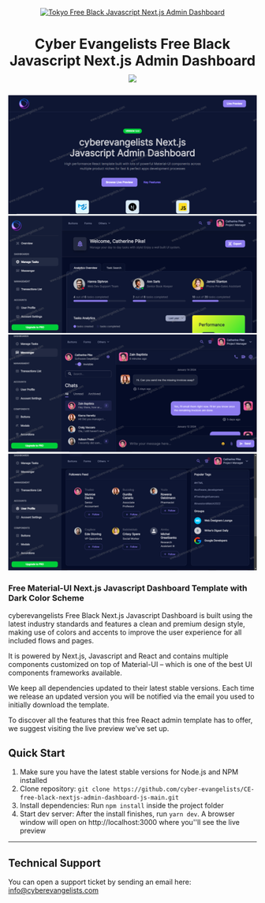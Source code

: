 <p align="center">
    <a href="https://cyberevangelists.com" title="cyberevangelists.com">
        <img src="https://www.cyberevangelists.com/assets/logo.png" alt="Tokyo Free Black Javascript Next.js Admin Dashboard">
    </a>
</p>
<h1 align="center">
    <b>Cyber Evangelists Free Black Javascript Next.js Admin Dashboard</b>
    <br>
    <a href="https://twitter.com/cyevangelists">
        <img src="https://img.shields.io/twitter/url/http/shields.io.svg?style=social" />
    </a>
</h1>
<div align="center">
    <img src="./public/images/1.png" alt="Sample Image 1">
    <img src="./public/images/2.png" alt="Sample Image 1">
    <img src="./public/images/3.png" alt="Sample Image 2">
    <img src="./public/images/4.png" alt="Sample Image 2">
</div>

<h3>Free Material-UI Next.js Javascript Dashboard Template with Dark Color Scheme</h3>
<p>
    cyberevangelists Free Black Next.js Javascript Dashboard is built using the latest industry standards and features a clean and premium design style, making use of colors and accents to improve the user experience for all included flows and pages.
</p>
<p>
It is powered by Next.js, Javascript and React and contains multiple components customized on top of Material-UI – which is one of the best UI components frameworks available.</p>
<p>
We keep all dependencies updated to their latest stable versions. Each time we release an updated version you will be notified via the email you used to initially download the template.
</p>
<p>
To discover all the features that this free React admin template has to offer, we suggest visiting the live preview we’ve set up.
</p>


<h2>
    Quick Start
</h2>
<ol>
    <li>Make sure you have the latest stable versions for Node.js and NPM installed</li>
    <li>Clone repository: <code>git clone https://github.com/cyber-evangelists/CE-free-black-nextjs-admin-dashboard-js-main.git</code></li>
    <li>Install dependencies: Run <code>npm install</code> inside the project folder</li>
    <li>Start dev server: After the install finishes, run <code>yarn dev</code>. A browser window will open on http://localhost:3000 where you''ll see the live preview</li>
</ol>

---

<h2>
    Technical Support
</h2>
<p>
    You can open a support ticket by sending an email here: <a href="mailto:info@cyberevangelists.com" title="Open Support Ticket">
        info@cyberevangelists.com
    </a>
</p>
